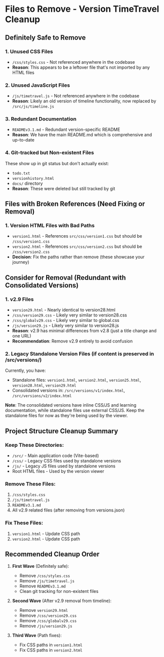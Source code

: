 # Files to Remove - Version TimeTravel Cleanup

## Definitely Safe to Remove

### 1. Unused CSS Files
- `/css/styles.css` - Not referenced anywhere in the codebase
- **Reason**: This appears to be a leftover file that's not imported by any HTML files

### 2. Unused JavaScript Files  
- `/js/timetravel.js` - Not referenced anywhere in the codebase
- **Reason**: Likely an old version of timeline functionality, now replaced by `/src/js/timeline.js`

### 3. Redundant Documentation
- `READMEv3.1.md` - Redundant version-specific README
- **Reason**: We have the main README.md which is comprehensive and up-to-date

### 4. Git-tracked but Non-existent Files
These show up in git status but don't actually exist:
- `todo.txt`
- `versionhistory.html` 
- `docs/` directory
- **Reason**: These were deleted but still tracked by git

## Files with Broken References (Need Fixing or Removal)

### 1. Version HTML Files with Bad Paths
- `version1.html` - References `src/css/version1.css` but should be `/css/version1.css`
- `version2.html` - References `src/css/version2.css` but should be `/css/version2.css`
- **Decision**: Fix the paths rather than remove (these showcase your journey)

## Consider for Removal (Redundant with Consolidated Versions)

### 1. v2.9 Files
- `version29.html` - Nearly identical to version28.html
- `/css/version29.css` - Likely very similar to version28.css
- `/css/globalv29.css` - Likely very similar to global.css
- `/js/version29.js` - Likely very similar to version28.js
- **Reason**: v2.9 has minimal differences from v2.8 (just a title change and one URL)
- **Recommendation**: Remove v2.9 entirely to avoid confusion

### 2. Legacy Standalone Version Files (if content is preserved in /src/versions/)
Currently, you have:
- Standalone files: `version1.html`, `version2.html`, `version25.html`, `version28.html`, `version29.html`
- Consolidated versions in: `/src/versions/v1/index.html`, `/src/versions/v2/index.html`

**Note**: The consolidated versions have inline CSS/JS and learning documentation, while standalone files use external CSS/JS. Keep the standalone files for now as they're being used by the viewer.

## Project Structure Cleanup Summary

### Keep These Directories:
- `/src/` - Main application code (Vite-based)
- `/css/` - Legacy CSS files used by standalone versions
- `/js/` - Legacy JS files used by standalone versions
- Root HTML files - Used by the version viewer

### Remove These Files:
1. `/css/styles.css`
2. `/js/timetravel.js`
3. `READMEv3.1.md`
4. All v2.9 related files (after removing from versions.json)

### Fix These Files:
1. `version1.html` - Update CSS path
2. `version2.html` - Update CSS path

## Recommended Cleanup Order

1. **First Wave** (Definitely safe):
   - Remove `/css/styles.css`
   - Remove `/js/timetravel.js`
   - Remove `READMEv3.1.md`
   - Clean git tracking for non-existent files

2. **Second Wave** (After v2.9 removal from timeline):
   - Remove `version29.html`
   - Remove `/css/version29.css`
   - Remove `/css/globalv29.css`
   - Remove `/js/version29.js`

3. **Third Wave** (Path fixes):
   - Fix CSS paths in `version1.html`
   - Fix CSS paths in `version2.html`